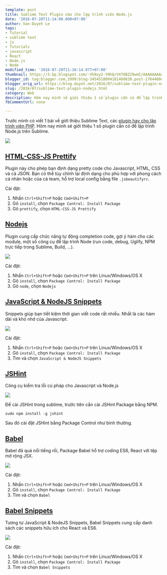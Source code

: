 ```yaml
---
template: post
title: Sublime Text Plugin nào cho lập trình viên Node.js
date: '2016-07-20T11:14:00.000+07:00'
author: Van-Duyet Le
tags:
- Tutorial
- sublime text
- js
- Tutorials
- javascript
- React
- Node.js
- Node
modified_time: '2016-07-20T11:16:14.977+07:00'
thumbnail: https://3.bp.blogspot.com/-Vk9xy2-YHhQ/V476BZ29wmI/AAAAAAAAaC8/dzgxlK1P5nQ-GNPbynkCDUxxHmwYl4rxACK4B/s1600/package-control-duyetdev.gif
blogger_id: tag:blogger.com,1999:blog-3454518094181460838.post-1764480450440533459
blogger_orig_url: https://blog.duyet.net/2016/07/sublime-text-plugin-nodejs.html
slug: /2016/07/sublime-text-plugin-nodejs.html
category: Web
description: Hôm nay mình sẽ giới thiệu 1 số plugin cần có để lập trình Node.js trên Sublime.
fbCommentUrl: none

---
```


Trước mình có viết 1 bài về giới thiệu Sublime Text, các [plugin hay cho lập trình viên PHP](https://blog.duyet.net/2014/03/sublime-text-3-editor-manh-me-cho-lap.html). Hôm nay mình sẽ giới thiệu 1 số plugin cần có để lập trình Node.js trên Sublime.

[![](https://3.bp.blogspot.com/-Vk9xy2-YHhQ/V476BZ29wmI/AAAAAAAAaC8/dzgxlK1P5nQ-GNPbynkCDUxxHmwYl4rxACK4B/s1600/package-control-duyetdev.gif)](https://blog.duyet.net/2016/07/sublime-text-plugin-nodejs.html)

## [HTML-CSS-JS Prettify](https://packagecontrol.io/packages/HTML-CSS-JS%20Prettify) ##
Plugin này cho phép bạn định dạng pretty code cho Javascript, HTML, CSS và cả JSON. Bạn có thể tùy chỉnh lại định dạng cho phù hợp với phong cách cá nhân hoặc của cả team, hỗ trợ local config bằng file `.jsbeautifyrc`.

Cài đặt:

1. Nhấn `Ctrl+Shift+P` hoặc `Cmd+Shift+P`
2. Gõ `install`, chọn `Package Control: Install Package`
3. Gõ `prettify`, chọn `HTML-CSS-JS Prettify`

## [Nodejs](https://packagecontrol.io/packages/Nodejs) ##
Plugin cung cấp chức năng tự động completion code, gợi ý hàm cho các module, một số công cụ để lập trình Node (run code, debug, Uglify, NPM trực tiếp trong Sublime, Build, ...).

[![](https://4.bp.blogspot.com/-tARsdYCr6hw/V47mwpshkBI/AAAAAAAAaB8/RvpFLnPwwBcjTJgGMBDDYesZgqlKBDeCgCK4B/s1600/node-plugin-subl.png)](https://4.bp.blogspot.com/-tARsdYCr6hw/V47mwpshkBI/AAAAAAAAaB8/RvpFLnPwwBcjTJgGMBDDYesZgqlKBDeCgCK4B/s1600/node-plugin-subl.png)

Cài đặt:

1. Nhấn `Ctrl+Shift+P` hoặc `Cmd+Shift+P` trên Linux/Windows/OS X
2. Gõ  `install`, chọn `Package Control: Install Package`
3. Gõ `node`, chọn `Nodejs `

## [Java​Script & Node​JS Snippets](https://packagecontrol.io/packages/JavaScript%20%26%20NodeJS%20Snippets) ##
Snippets giúp bạn tiết kiệm thời gian viết code rất nhiều. Nhất là các hàm dài và khó nhớ của Javascript.

[![](http://i.giphy.com/3o6ZsSVyRWQtoSJVkc.gif)](http://i.giphy.com/3o6ZsSVyRWQtoSJVkc.gif)

Cài đặt:

1. Nhấn `Ctrl+Shift+P` hoặc  `Cmd+Shift+P` trên Linux/Windows/OS X
2. Gõ `install`, chọn `Package Control: Install Package`
3. Tìm và chọn `Java​Script & Node​JS Snippets`

## [JSHint](https://packagecontrol.io/packages/JSHint) ##
Công cụ kiểm tra lỗi cú pháp cho Javascript và Node.js

[![](https://2.bp.blogspot.com/-J7nE0oaEXqk/V471ZPhhaeI/AAAAAAAAaCI/h98jbEXf_pc0JHCNbJfuMYKGU1I7Sp6_wCLcB/s1600/jshint-duyetdev.png)](https://2.bp.blogspot.com/-J7nE0oaEXqk/V471ZPhhaeI/AAAAAAAAaCI/h98jbEXf_pc0JHCNbJfuMYKGU1I7Sp6_wCLcB/s1600/jshint-duyetdev.png)

Để cài JSHint trong sublime, trước tiên cần cài JSHint Package bằng NPM.

```
sudo npm install -g jshint
```

Sau đó cài đặt JSHint bằng Package Control như bình thường.

## [Babel](https://packagecontrol.io/packages/Babel) ##
Babel đã quá nổi tiếng rồi, Package Babel hỗ trợ coding ES6, React với tệp mở rộng JSX.

[![](https://2.bp.blogspot.com/-hHnqzrhlgUY/V472sFiVLNI/AAAAAAAAaCY/cRVWJSBtvBg2xI_Qp3EP-ML9xgBP6i1AQCK4B/s640/8e99bbdc99a285708a1495a6e3dd68916753906e.png)](https://2.bp.blogspot.com/-hHnqzrhlgUY/V472sFiVLNI/AAAAAAAAaCY/cRVWJSBtvBg2xI_Qp3EP-ML9xgBP6i1AQCK4B/s1600/8e99bbdc99a285708a1495a6e3dd68916753906e.png)

Cài đặt:

1. Nhấn `Ctrl+Shift+P` hoặc `Cmd+Shift+P` trên Linux/Windows/OS X
2. Gõ `install`, chọn `Package Control: Install Package`
3. Tìm và chọn `Babel`

## [Babel Snippets](https://packagecontrol.io/packages/Babel%20Snippets) ##
Tương tự Java​Script & Node​JS Snippets, Babel Snippets cung cấp danh sách các snippets hữu ích cho React và ES6.

[![](https://4.bp.blogspot.com/-n959RoTjV9s/V474ccvmq_I/AAAAAAAAaCs/3_KB3VeL8VwpgAkwFEK9hYb4Nj2mDahRwCK4B/s1600/babel-snippets-duyetdev.gif)](https://4.bp.blogspot.com/-n959RoTjV9s/V474ccvmq_I/AAAAAAAAaCs/3_KB3VeL8VwpgAkwFEK9hYb4Nj2mDahRwCK4B/s1600/babel-snippets-duyetdev.gif)

Cài đặt:

1. Nhấn `Ctrl+Shift+P` hoặc `Cmd+Shift+P` trên Linux/Windows/OS X
2. Gõ `install`, chọn `Package Control: Install Package`
3. Tìm và chọn `Babel Snippets`
